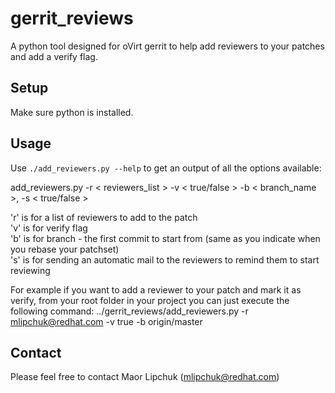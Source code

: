 # gerrit_reviews
A python tool designed for oVirt gerrit to help add reviewers to your patches and add a verify flag.

## Setup
Make sure python is installed.

## Usage
Use ```./add_reviewers.py --help``` to get an output of all the options available:

add_reviewers.py -r < reviewers_list > -v < true/false > -b < branch_name >, -s < true/false >  

'r' is for a list of reviewers to add to the patch  
'v' is for verify flag  
'b' is for branch - the first commit to start from (same as you indicate when you rebase your patchset)  
's' is for sending an automatic mail to the reviewers to remind them to start reviewing  

For example if you want to add a reviewer to your patch and mark it as verify,
from your root folder in your project you can just execute the following command:
  ../gerrit_reviews/add_reviewers.py -r mlipchuk@redhat.com -v true -b origin/master
  
## Contact
Please feel free to contact Maor Lipchuk (mlipchuk@redhat.com)
